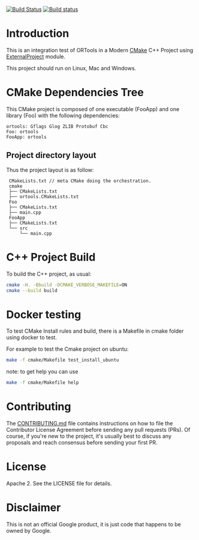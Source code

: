 [![Build Status](https://travis-ci.org/Mizux/cmake-ortools.svg?branch=master)](https://travis-ci.org/Mizux/cmake-ortools)
[![Build status](https://ci.appveyor.com/api/projects/status/5t6i2y4jbhqdxyd6/branch/master?svg=true)](https://ci.appveyor.com/project/Mizux/cmake-ortools/branch/master)

# Introduction
This is an integration test of ORTools in a Modern [CMake](https://cmake.org/) C++ Project using
 [ExternalProject](https://cmake.org/cmake/help/latest/module/ExternalProject.html) module.

This project should run on Linux, Mac and Windows.

# CMake Dependencies Tree
This CMake project is composed of one executable (FooApp) and one library (Foo)
with the following dependencies:  
```
ortools: Gflags Glog ZLIB Protobuf Cbc
Foo: ortools
FooApp: ortools
```

## Project directory layout
Thus the project layout is as follow:
```
 CMakeLists.txt // meta CMake doing the orchestration.
 cmake
 ├── CMakeLists.txt
 ├── ortools.CMakeLists.txt
 Foo
 ├── CMakeLists.txt
 ├── main.cpp
 FooApp
 ├── CMakeLists.txt
 └── src
     └── main.cpp
```

# C++ Project Build
To build the C++ project, as usual:
```sh
cmake -H. -Bbuild -DCMAKE_VERBOSE_MAKEFILE=ON
cmake --build build
```

# Docker testing
To test CMake Install rules and build, there is a Makefile in cmake folder using
docker to test.

For example to test the Cmake project on ubuntu:
```sh
make -f cmake/Makefile test_install_ubuntu
```

note: to get help you can use
```sh
make -f cmake/Makefile help
```

# Contributing
The [CONTRIBUTING.md](./CONTRIBUTING.md) file contains instructions on how to
file the Contributor License Agreement before sending any pull requests (PRs).
Of course, if you're new to the project, it's usually best to discuss any
proposals and reach consensus before sending your first PR.

# License
Apache 2. See the LICENSE file for details.

# Disclaimer
This is not an official Google product, it is just code that happens to be
owned by Google.

